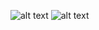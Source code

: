 ![alt text](./Report/estigmatizacion_salud_mental_slide.png)
![alt text](./Report/accesibilidad_slide.png)
